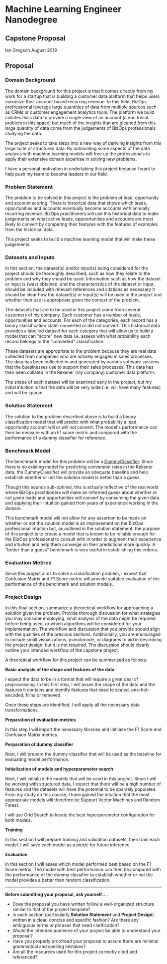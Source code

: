 # Machine Learning Engineer Nanodegree
## Capstone Proposal
Ian Gregson
August 2018

## Proposal

### Domain Background

The domain background for this project is that it comes directly from my work for a startup that is building a customer data platform that helps users maximize their account based recurring revenue. In this field, BizOps profressional leverage large quantities of data from multiple sources such as CRMs or customer engagement analytics tools. The platform we build collates thiss data to provide a single view of an account (a non trivial problem in this space) but much of the insights that are gleaned from this large quantity of data come from the judgements of BizOps professionals studying the data.

The project seeks to take steps into a new way of deriving insights from this large suite of structured data. By automating some aspects of the data analysis with machine learning models will free up the professionals to apply their extensive domain expertise in solving new problems.

I have a personal motivation in undertaking this project because I want to help push my team to become leaders in our field.


### Problem Statement

The problem to be solved in this project is the problem of lead, opportunity and account scoring. There is historical data that shows which leads, opportunities and accounts eventually become accounts with annually recurring revenue. BizOps practitioners will use this historical data to make judgements on what active leads, oppoortunities and accounts are most likely to convert by comparing their features with the features of examples from the historical data.

This project seeks to build a machine learning model that will make these judgements.


### Datasets and Inputs

In this section, the dataset(s) and/or input(s) being considered for the project should be thoroughly described, such as how they relate to the problem and why they should be used. Information such as how the dataset or input is (was) obtained, and the characteristics of the dataset or input, should be included with relevant references and citations as necessary It should be clear how the dataset(s) or input(s) will be used in the project and whether their use is appropriate given the context of the problem.

The datasets that are to be used in this project come from several customers of my company. Each customer has a number of leads, opportunities and accounts. For each of the categories, each record has a binary classification state: converted or did not convert. This historical data provides a labelled dataset for each category that will allow us to build a model that can "score" new data i.e. assess with what probability each record belongs to the "converted" classification.

These datasets are appropriate to the problem because they are real data collected from companies who are actively engaged in sales processes. The data has been collected in and generated by various software systems that the buesinesses use to support their sales processes. This data has then been collated in the Rekener (my company) customer data platform.

The shape of each dataset will be examined early in the project, but my initial intuition is that the data will be very wide (i.e. will have many features) and will be sparse.


### Solution Statement

The solution to the problem described above is to build a binary classification model that will predict with what probability a lead, opportunity account will or will not convert. The model's performance can then be measure with an F1 score metric and compared with the performance of a dummy classifier for reference.


### Benchmark Model

The benchmark model for this problem will be a [DummyClassifier](http://scikit-learn.org/stable/modules/generated/sklearn.dummy.DummyClassifier.html). Since there is no existing model for predicting conversion rates in the Rekener data, the DummyClassifier will provide an adequate baseline and help establish whether or not the solution model is better than a guess.

Though this sounds sub-optimal, this is actually reflective of the real world where BizOps practitioners will make an informed guess about whether ot not given leads and opportunities will convert by consuming the given data and applying their intuition gained from years of experience working in the domain.

This benchmark model will not allow for any assertion to be made on whether or not the solution model is an improvement on the BizOps professional intuition but, as outlined in the solution statement, the purpose of this project is to create a model that is known to be reliable enough for the BizOps professional to consult with in order to augment their experience and intuition and help them converge on their predictions more quickly. A "better than a guess" benchmark is very useful in establishing this criteria.


### Evaluation Metrics

Since this project aims to solve a classification problem, I expect that Confusion Matrix and F1 Score metric will provide suitable evaluation of the performance of the benchmark and solution models.


### Project Design

In this final section, summarize a theoretical workflow for approaching a solution given the problem. Provide thorough discussion for what strategies you may consider employing, what analysis of the data might be required before being used, or which algorithms will be considered for your implementation. The workflow and discussion that you provide should align with the qualities of the previous sections. Additionally, you are encouraged to include small visualizations, pseudocode, or diagrams to aid in describing the project design, but it is not required. The discussion should clearly outline your intended workflow of the capstone project.

A theoretical workflow for this project can be summarized as follows:

**Basic analysis of the shape and features of the data**

I expect the data to be in a format that will require a great deal of preprocessing. In this first step, I will asses the shape of the data and the features it contains and identify features that need to scaled, one-hot-encoded, fillna or removed.

Once these steps are identified, I will apply all the necessary data transformations.

**Preparation of evaluation metrics**

In this step I will import the necessary libraries and initliaze the F1 Score and Confusion Matrix metrics.

**Perparation of dummy classifier**

Next, I will prepare the dummy classifier that will be used as the baseline for evaluating model performance.

**Initialization of models and hyperparameter search**

Next, I will initialize the models that will be used in this project. Since I will be working with structured data, I expect that there will be a high number of features and the datasets will have the potential to be sparsely populated. From my study on this course, I have gained the intuition that the most appropriate models will therefore be Support Vector Machines and Random Forest.

I will use Grid Search to locate the best hyperparameter configuration for both models.

**Training**

In this section I will prepare training and validation datasets, then train each model. I will save each model as a pickle for future inference.

**Evaluation**

In this section I will asses which model performed best based on the F1 Score metric. The model with best performance can then be compared with the performance of the dummy classifier to establish whether or not the model provides a better than random classification.


-----------

**Before submitting your proposal, ask yourself. . .**

- Does the proposal you have written follow a well-organized structure similar to that of the project template?
- Is each section (particularly **Solution Statement** and **Project Design**) written in a clear, concise and specific fashion? Are there any ambiguous terms or phrases that need clarification?
- Would the intended audience of your project be able to understand your proposal?
- Have you properly proofread your proposal to assure there are minimal grammatical and spelling mistakes?
- Are all the resources used for this project correctly cited and referenced?
